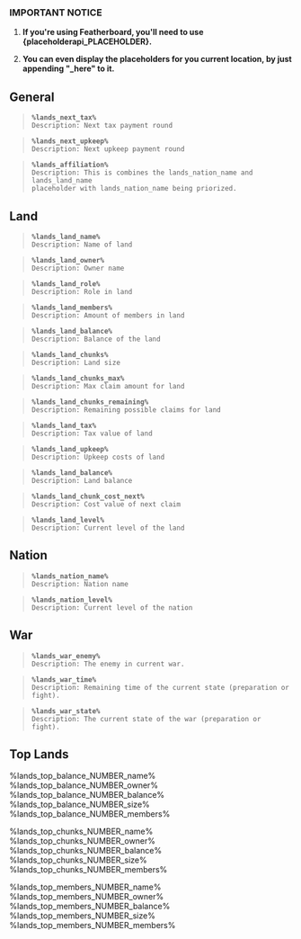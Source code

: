### IMPORTANT NOTICE
1. **If you're using Featherboard, you'll need to use  {placeholderapi_PLACEHOLDER}.**

2. **You can even display the placeholders for you current location, by just appending "_here" to it.**

## General
> **`%lands_next_tax%`**\
> `Description: Next tax payment round`

> **`%lands_next_upkeep%`**\
> `Description: Next upkeep payment round`

> **`%lands_affiliation%`**\
> `Description: This is combines the lands_nation_name and lands_land_name`\
`placeholder with lands_nation_name being priorized.`


## Land
> **`%lands_land_name%`**\
> `Description: Name of land`

> **`%lands_land_owner%`**\
> `Description: Owner name`

> **`%lands_land_role%`**\
> `Description: Role in land`

> **`%lands_land_members%`**\
> `Description: Amount of members in land`

> **`%lands_land_balance%`**\
> `Description: Balance of the land`

> **`%lands_land_chunks%`**\
> `Description: Land size`

> **`%lands_land_chunks_max%`**\
> `Description: Max claim amount for land`

> **`%lands_land_chunks_remaining%`**\
> `Description: Remaining possible claims for land`

> **`%lands_land_tax%`**\
> `Description: Tax value of land`

> **`%lands_land_upkeep%`**\
> `Description: Upkeep costs of land`

> **`%lands_land_balance%`**\
> `Description: Land balance`

> **`%lands_land_chunk_cost_next%`**\
> `Description: Cost value of next claim`

> **`%lands_land_level%`**\
> `Description: Current level of the land`


## Nation
> **`%lands_nation_name%`**\
> `Description: Nation name`

> **`%lands_nation_level%`**\
> `Description: Current level of the nation`


## War
> **`%lands_war_enemy%`**\
> `Description: The enemy in current war.`

> **`%lands_war_time%`**\
> `Description: Remaining time of the current state (preparation or fight).`

> **`%lands_war_state%`**\
> `Description: The current state of the war (preparation or fight).`


## Top Lands 
%lands_top_balance_NUMBER_name%\
%lands_top_balance_NUMBER_owner%\
%lands_top_balance_NUMBER_balance%\
%lands_top_balance_NUMBER_size%\
%lands_top_balance_NUMBER_members%

%lands_top_chunks_NUMBER_name%\
%lands_top_chunks_NUMBER_owner%\
%lands_top_chunks_NUMBER_balance%\
%lands_top_chunks_NUMBER_size%\
%lands_top_chunks_NUMBER_members%

%lands_top_members_NUMBER_name%\
%lands_top_members_NUMBER_owner%\
%lands_top_members_NUMBER_balance%\
%lands_top_members_NUMBER_size%\
%lands_top_members_NUMBER_members%